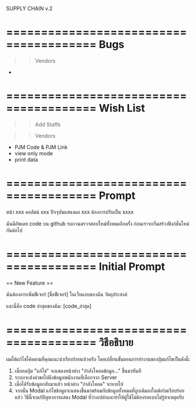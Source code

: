 SUPPLY CHAIN
v.2



=======================================
            Bugs
=======================================
>> Vendors
 - 



=======================================
            Wish List
=======================================
>> Add Staffs

>> Vendors
 - PJM Code & PJM Link
 - view only mode
 - print data


=======================================
            Prompt
=======================================
หน้า xxx คอลัมน์ xxx ปัจจุบันแสดงผล xxx ต้องการปรับเป็น xxxx

ฉันมีอัพเดท code บน github รบกวนตรวจสอบใหม่ทั้งหมดอีกครั้ง ก่อนเราจะเริ่มสร้างฟังก์ชั่นใหม่กันต่อไป


=======================================
            Initial Prompt
=======================================


== New Feature ==

ฉันต้องการเพิ่มฟีเจอร์ [ชื่อฟีเจอร์] ในเว็บแอบของฉัน
วัตถุประสงค์

และนี่คือ code ล่าสุดของฉัน:
[code_ล่าสุด]








=======================================
            วิธีอธิบาย
=======================================
ผมได้แก้ไขโค้ดตามที่คุณแนะนำเรียบร้อยแล้วครับ โดยเปลี่ยนขั้นตอนการทำงานของปุ่มแก้ไขเป็นดังนี้:
1. เมื่อกดปุ่ม "แก้ไข" จะแสดงหน้าต่าง "กำลังโหลดข้อมูล..." ขึ้นมาทันที
2. ระบบจะส่งคำขอไปดึงข้อมูลพนักงานที่เลือกจาก Server
3. เมื่อได้รับข้อมูลกลับมาแล้ว หน้าต่าง "กำลังโหลด" จะหายไป
4. จากนั้น Modal แก้ไขข้อมูลจะแสดงขึ้นมาพร้อมกับข้อมูลทั้งหมดที่ถูกเติมลงในฟอร์มเรียบร้อยแล้ว
วิธีนี้จะแก้ปัญหาการแสดง Modal ที่ว่างเปล่าและทำให้ผู้ใช้ไม่ต้องรอแบบไม่รู้สาเหตุครับ